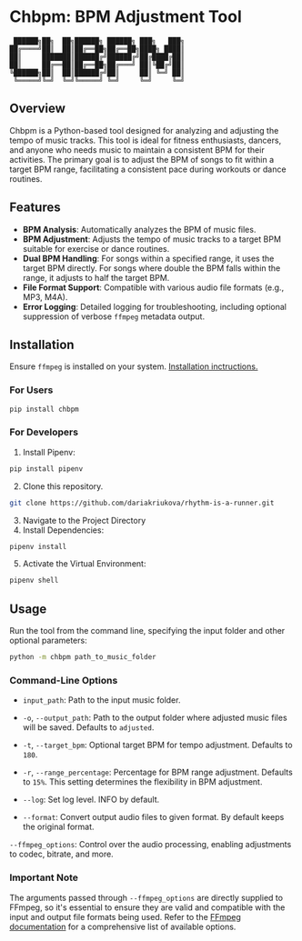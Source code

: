 # Chbpm: BPM Adjustment Tool

     ██████╗██╗  ██╗██████╗ ██████╗ ███╗   ███╗    
    ██╔════╝██║  ██║██╔══██╗██╔══██╗████╗ ████║    
    ██║     ███████║██████╔╝██████╔╝██╔████╔██║    
    ██║     ██╔══██║██╔══██╗██╔═══╝ ██║╚██╔╝██║    
    ╚██████╗██║  ██║██████╔╝██║     ██║ ╚═╝ ██║    
     ╚═════╝╚═╝  ╚═╝╚═════╝ ╚═╝     ╚═╝     ╚═╝    


## Overview
Chbpm is a Python-based tool designed for analyzing and adjusting the tempo of music tracks. This tool is ideal for fitness enthusiasts, dancers, and anyone who needs music to maintain a consistent BPM for their activities. The primary goal is to adjust the BPM of songs to fit within a target BPM range, facilitating a consistent pace during workouts or dance routines.

## Features
- **BPM Analysis**: Automatically analyzes the BPM of music files.
- **BPM Adjustment**: Adjusts the tempo of music tracks to a target BPM suitable for exercise or dance routines.
- **Dual BPM Handling**: For songs within a specified range, it uses the target BPM directly. For songs where double the BPM falls within the range, it adjusts to half the target BPM.
- **File Format Support**: Compatible with various audio file formats (e.g., MP3, M4A).
- **Error Logging**: Detailed logging for troubleshooting, including optional suppression of verbose `ffmpeg` metadata output.

## Installation
Ensure `ffmpeg` is installed on your system. [Installation inctructions.](https://ffmpeg.org/download.html)
### For Users
```bash
pip install chbpm
```

### For Developers
1. Install Pipenv:
```bash
pip install pipenv
```
2. Clone this repository.
```bash
git clone https://github.com/dariakriukova/rhythm-is-a-runner.git
```
3. Navigate to the Project Directory
4. Install Dependencies:
```bash
pipenv install
```
5. Activate the Virtual Environment:
```bash
pipenv shell
```

## Usage
Run the tool from the command line, specifying the input folder and other optional parameters:

```bash
python -m chbpm path_to_music_folder
```

### Command-Line Options
- `input_path`: Path to the input music folder. 

- `-o`, `--output_path`: Path to the output folder where adjusted music files will be saved. Defaults to `adjusted`.  

- `-t`, `--target_bpm`: Optional target BPM for tempo adjustment. Defaults to `180`.  

- `-r`, `--range_percentage`: Percentage for BPM range adjustment. Defaults to `15%`. This setting determines the 
flexibility in BPM adjustment.  

- `--log`: Set log level. INFO by default.

- `--format`: Convert output audio files to given format. By default keeps the original format.

`--ffmpeg_options`: Control over the audio processing, enabling adjustments to codec, bitrate, and more.

### Important Note
The arguments passed through `--ffmpeg_options` are directly supplied to FFmpeg, so it's essential to ensure they are valid and compatible with the input and output file formats being used. Refer to the [FFmpeg documentation](https://ffmpeg.org/ffmpeg.html) for a comprehensive list of available options.